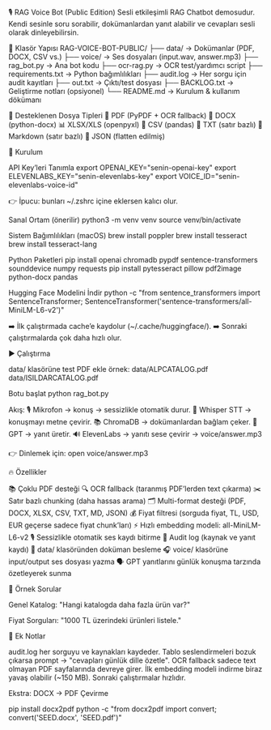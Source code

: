 🎙️ RAG Voice Bot (Public Edition)
Sesli etkileşimli RAG Chatbot demosudur.
Kendi sesinle soru sorabilir, dokümanlardan yanıt alabilir ve cevapları sesli olarak dinleyebilirsin.

📂 Klasör Yapısı
RAG-VOICE-BOT-PUBLIC/
├── data/ -> Dokümanlar (PDF, DOCX, CSV vs.)
├── voice/ -> Ses dosyaları (input.wav, answer.mp3)
├── rag_bot.py -> Ana bot kodu
├── ocr-rag.py -> OCR test/yardımcı script
├── requirements.txt -> Python bağımlılıkları
├── audit.log -> Her sorgu için audit kayıtları
├── out.txt -> Çıktı/test dosyası
├── BACKLOG.txt -> Geliştirme notları (opsiyonel)
└── README.md -> Kurulum & kullanım dökümanı

📑 Desteklenen Dosya Tipleri
📄 PDF (PyPDF + OCR fallback)
📘 DOCX (python-docx)
📊 XLSX/XLS (openpyxl)
📑 CSV (pandas)
📄 TXT (satır bazlı)
📝 Markdown (satır bazlı)
🔧 JSON (flatten edilmiş)

🚀 Kurulum

API Key’leri Tanımla
export OPENAI_KEY="senin-openai-key"
export ELEVENLABS_KEY="senin-elevenlabs-key"
export VOICE_ID="senin-elevenlabs-voice-id"

👉 İpucu: bunları ~/.zshrc içine eklersen kalıcı olur.

Sanal Ortam (önerilir)
python3 -m venv venv
source venv/bin/activate

Sistem Bağımlılıkları (macOS)
brew install poppler
brew install tesseract
brew install tesseract-lang

Python Paketleri
pip install openai chromadb pypdf sentence-transformers sounddevice numpy requests
pip install pytesseract pillow pdf2image python-docx pandas

Hugging Face Modelini İndir
python -c "from sentence_transformers import SentenceTransformer; SentenceTransformer('sentence-transformers/all-MiniLM-L6-v2')"

➡️ İlk çalıştırmada cache’e kaydolur (~/.cache/huggingface/).
➡️ Sonraki çalıştırmalarda çok daha hızlı olur.

▶️ Çalıştırma

data/ klasörüne test PDF ekle
örnek:
data/ALPCATALOG.pdf
data/ISILDARCATALOG.pdf

Botu başlat
python rag_bot.py

Akış:
🎙️ Mikrofon → konuş → sessizlikle otomatik durur.
📝 Whisper STT → konuşmayı metne çevirir.
📚 ChromaDB → dokümanlardan bağlam çeker.
🤖 GPT → yanıt üretir.
🔊 ElevenLabs → yanıtı sese çevirir → voice/answer.mp3

👉 Dinlemek için:
open voice/answer.mp3

🔥 Özellikler

📚 Çoklu PDF desteği
🔍 OCR fallback (taranmış PDF’lerden text çıkarma)
✂️ Satır bazlı chunking (daha hassas arama)
🗂️ Multi-format desteği (PDF, DOCX, XLSX, CSV, TXT, MD, JSON)
💰 Fiyat filtresi (sorguda fiyat, TL, USD, EUR geçerse sadece fiyat chunk’ları)
⚡ Hızlı embedding modeli: all-MiniLM-L6-v2
🎙️ Sessizlikle otomatik ses kaydı bitirme
📜 Audit log (kaynak ve yanıt kaydı)
📂 data/ klasöründen doküman besleme
🎧 voice/ klasörüne input/output ses dosyası yazma
🗣️ GPT yanıtlarını günlük konuşma tarzında özetleyerek sunma


🔎 Örnek Sorular

Genel Katalog:
"Hangi katalogda daha fazla ürün var?"

Fiyat Sorguları:
"1000 TL üzerindeki ürünleri listele."


📌 Ek Notlar

audit.log her sorguyu ve kaynakları kaydeder.
Tablo seslendirmeleri bozuk çıkarsa prompt → "cevapları günlük dille özetle".
OCR fallback sadece text olmayan PDF sayfalarında devreye girer.
İlk embedding modeli indirme biraz yavaş olabilir (~150 MB). Sonraki çalıştırmalar hızlıdır.



Ekstra: DOCX → PDF Çevirme

pip install docx2pdf
python -c "from docx2pdf import convert; convert('SEED.docx', 'SEED.pdf')"